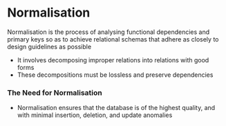 # Normalisation
Normalisation is the process of analysing functional dependencies and primary keys so as to achieve relational schemas that adhere as closely to design guidelines as possible
* It involves decomposing improper relations into relations with good forms
* These decompositions must be lossless and preserve dependencies

### The Need for Normalisation
* Normalisation ensures that the database is of the highest quality, and with minimal insertion, deletion, and update anomalies



